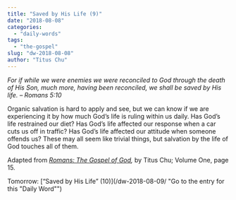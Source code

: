 ```yaml
---
title: "Saved by His Life (9)"
date: "2018-08-08"
categories: 
  - "daily-words"
tags: 
  - "the-gospel"
slug: "dw-2018-08-08"
author: "Titus Chu"
---
```


_For if while we were enemies we were reconciled to God through the death of His Son, much more, having been reconciled, we shall be saved by His life._ _– Romans 5:10_

Organic salvation is hard to apply and see, but we can know if we are experiencing it by how much God’s life is ruling within us daily. Has God’s life restrained our diet? Has God’s life affected our response when a car cuts us off in traffic? Has God’s life affected our attitude when someone offends us? These may all seem like trivial things, but salvation by the life of God touches all of them.

Adapted from _[Romans: The Gospel of God](/book-romans/ "Go to the listing for this book"),_ by Titus Chu; Volume One, page 15.

Tomorrow: [“Saved by His Life” (10)](/dw-2018-08-09/ "Go to the entry for this "Daily Word"")
